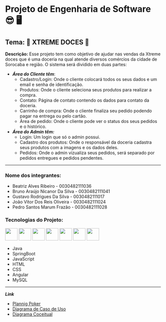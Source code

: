 # Projeto de Engenharia de Software 😎 🖥️
## Tema: 🍭 XTREME DOCES 🍭


**Descrição:**
Esse projeto tem como objetivo de ajudar nas vendas da Xtreme doces que é uma doceria na qual atende diversos comércios da cidade de Sorocaba e região.
O sistema será dividido em duas partes: 
 - _**Área do Cliente têm**_:
   + Cadastro/Login: Onde o cliente colocará todos os seus dados e um email e senha de identificação.
   + Produtos: Onde o cliente seleciona seus produtos para realizar a compra.
   + Contato: Página de contato contendo os dados para contato da doceria.
   + Carrinho de compra: Onde o cliente finaliza seu pedido podendo pagar na entrega ou pelo cartão. 
   + Área de pedido: Onde o cliente pode ver o status dos seus pedidos e o histórico.
 - _**Área do Admin têm:**_
   + Login: Um login que só o admin possui.
   + Cadastro dos produtos: Onde o responsável da doceria cadastra seus produtos com a imagens e os dados deles.
   + Pedidos: Onde o admin vizualiza seus pedidos, será separado por pedidos entregues e pedidos pendentes.
   
 ---

### Nome dos integrantes:
+ Beatriz Alves Ribeiro - 0030482111036
+ Bruno Araújo Nicanor Da Silva - 0030482111041
+ Gustavo Rodrigues Da Silva - 0030482111017
+ João Vitor Dos Reis Oliveira - 0030482111024
+ Pedro Santos Marum Frazão - 0030482111028

### Tecnologias do Projeto: 
<div style="display: inline_block">
  <img  aling="center" heigth="30" width="40" src="https://cdn.jsdelivr.net/gh/devicons/devicon/icons/java/java-original-wordmark.svg" />
  <img  aling="cebter" heigth="30" width="40" src="https://cdn.jsdelivr.net/gh/devicons/devicon/icons/spring/spring-original.svg" />
  <img  aling="center" heigth="30" width="40" src="https://cdn.jsdelivr.net/gh/devicons/devicon/icons/javascript/javascript-original.svg" />
  <img  aling="center" heigth="30" width="40" src="https://cdn.jsdelivr.net/gh/devicons/devicon/icons/html5/html5-original-wordmark.svg" />
  <img  aling="center" heigth="30" width="40" src="https://cdn.jsdelivr.net/gh/devicons/devicon/icons/css3/css3-original-wordmark.svg" />
  <img  aling="center" heigth="30" width="40" src="https://cdn.jsdelivr.net/gh/devicons/devicon/icons/angularjs/angularjs-original.svg" />
  <img  aling="center" heigth="30" width="40" src="https://cdn.jsdelivr.net/gh/devicons/devicon/icons/mysql/mysql-plain-wordmark.svg" />
   
</div>

+ Java
+ SpringBoot
+ JavaScript
+ HTML
+ CSS
+ Angular
+ MySQL

---

_**Link**_
- [Plannig Poker](https://planningpokeronline.com/WEqXqPBeFlfQqEJ2ghB8)
- [Diagrama de Caso de Uso](https://lucid.app/lucidchart/2202e73c-65a2-438f-8c77-f961fa869754/edit?invitationId=inv_20b9f634-8f96-4879-974a-ef6b2cb53e3c)
- [Diagrama Coceitual](https://lucid.app/lucidchart/4e8d8981-9ae7-482b-9b40-9655d3ecd161/edit?beaconFlowId=0A9DE825035A4A5E&invitationId=inv_d9972066-db5f-4f7e-a70e-f6f3cbfd2430&page=0_0#)
